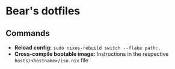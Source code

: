 # Bear's dotfiles

## Commands

- **Reload config:** `sudo nixos-rebuild switch --flake path:.`
- **Cross-compile bootable image:** Instructions in the respective `hosts/<hostname>/iso.nix` file